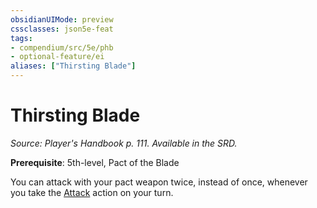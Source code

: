 ```yaml
---
obsidianUIMode: preview
cssclasses: json5e-feat
tags:
- compendium/src/5e/phb
- optional-feature/ei
aliases: ["Thirsting Blade"]
---
```

# Thirsting Blade
*Source: Player's Handbook p. 111. Available in the SRD.*  

**Prerequisite**: 5th-level, Pact of the Blade

You can attack with your pact weapon twice, instead of once, whenever you take the [Attack](/Systems/5e/rules/actions.md#Attack) action on your turn.